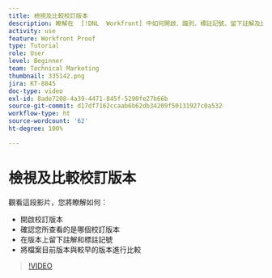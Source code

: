 ```yaml
---
title: 檢視及比較校訂版本
description: 瞭解在  [!DNL  Workfront] 中如何開啟、識別、標註記號、留下註解及比較校訂版本。
activity: use
feature: Workfront Proof
type: Tutorial
role: User
level: Beginner
team: Technical Marketing
thumbnail: 335142.png
jira: KT-8845
doc-type: video
exl-id: 8ade7208-4a39-4471-845f-5290fe27b66b
source-git-commit: d17df7162ccaab6b62db34209f50131927c0a532
workflow-type: ht
source-wordcount: '62'
ht-degree: 100%

---
```


# 檢視及比較校訂版本

觀看這段影片，您將瞭解如何：

* 開啟校訂版本
* 確認您所查看的是哪個校訂版本
* 在版本上留下註解和標註記號
* 將檔案目前版本與較早的版本進行比較

>[!VIDEO](https://video.tv.adobe.com/v/3446907/?quality=12&learn=on&enablevpops&captions=chi_hant)

<!--
## Learn more
* Compare proofs
-->
